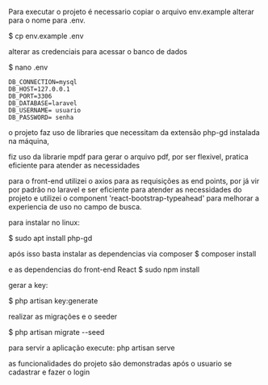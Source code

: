 
Para executar o projeto é necessario copiar o arquivo  env.example 
alterar para o nome para .env.

$ cp env.example .env  
 
 alterar as credenciais para acessar o banco de dados

$ nano .env

```
DB_CONNECTION=mysql
DB_HOST=127.0.0.1
DB_PORT=3306
DB_DATABASE=laravel
DB_USERNAME= usuario
DB_PASSWORD= senha
```

o projeto faz uso de libraries que necessitam da extensão php-gd instalada na máquina,

 fiz uso da librarie mpdf para gerar o arquivo pdf, por ser flexivel, pratica eficiente para atender as necessidades

 para o front-end utilizei o axios para as requisições as end points, por já vir por padrão no laravel
e ser eficiente para atender as necessidades do projeto
e utilizei o component 'react-bootstrap-typeahead' para melhorar a experiencia de uso no campo de busca.



para instalar no linux:

$ sudo apt install php-gd


após isso basta instalar as dependencias via composer
$ composer install
 
e as dependencias do front-end React 
$ sudo npm install

gerar a key:

$ php artisan key:generate

realizar as migrações e o seeder

$ php artisan migrate --seed

para servir a aplicação execute:
php artisan serve

as funcionalidades do projeto são demonstradas após o usuario se cadastrar e fazer o login
